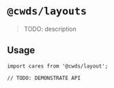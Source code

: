 # `@cwds/layouts`

> TODO: description

## Usage

```
import cares from '@cwds/layout';

// TODO: DEMONSTRATE API
```
